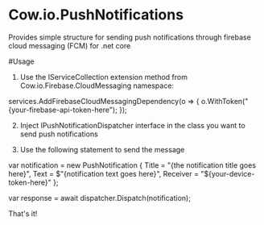# Cow.io.PushNotifications
Provides simple structure for sending push notifications through firebase cloud messaging (FCM) for .net core

#Usage 

1. Use the IServiceCollection extension method from Cow.io.Firebase.CloudMessaging namespace:

services.AddFirebaseCloudMessagingDependency(o =>
{
     o.WithToken("{your-firebase-api-token-here");
});

2. Inject IPushNotificationDispatcher interface in the class you want to send push notifications

3. Use the following statement to send the message 

var notification = new PushNotification
 {
	Title = "{the notification title goes here}",
        Text = $"{notification text goes here}",
        Receiver = "${your-device-token-here}"
};

var response = await dispatcher.Dispatch(notification);

That's it!

